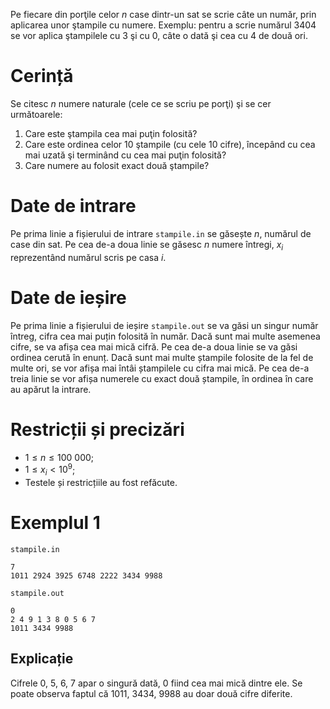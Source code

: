 Pe fiecare din porţile celor $n$ case dintr-un sat se scrie câte un număr, prin aplicarea unor ştampile cu numere. Exemplu: pentru a scrie numărul $3404$ se vor aplica ştampilele cu $3$ şi cu $0$, câte o dată şi cea cu $4$ de două ori.

# Cerință

Se citesc $n$ numere naturale (cele ce se scriu pe porţi) şi se cer următoarele:

1. Care este ştampila cea mai puţin folosită?
2. Care este ordinea celor $10$ ştampile (cu cele $10$ cifre), începând cu cea mai uzată şi terminând cu cea mai puţin folosită?
3. Care numere au folosit exact două ştampile?

# Date de intrare

Pe prima linie a fișierului de intrare `stampile.in` se găsește $n$, numărul de case din sat. Pe cea de-a doua linie se găsesc $n$ numere întregi, $x_i$ reprezentând numărul scris pe casa $i$.

# Date de ieșire

Pe prima linie a fișierului de ieșire `stampile.out` se va găsi un singur număr întreg, cifra cea mai puțin folosită în număr. Dacă sunt mai multe asemenea cifre, se va afișa cea mai mică cifră.
Pe cea de-a doua linie se va găsi ordinea cerută în enunț. Dacă sunt mai multe ștampile folosite de la fel de multe ori, se vor afișa mai întâi ștampilele cu cifra mai mică.
Pe cea de-a treia linie se vor afișa numerele cu exact două ștampile, în ordinea în care au apărut la intrare.

# Restricții și precizări

* $1 \leq n \leq 100 \ 000$;
* $1 \leq x_i < 10^9$;
* Testele și restricțiile au fost refăcute.

# Exemplul 1

`stampile.in`
```
7
1011 2924 3925 6748 2222 3434 9988
```

`stampile.out`
```
0
2 4 9 1 3 8 0 5 6 7 
1011 3434 9988 
```

## Explicație

Cifrele $0$, $5$, $6$, $7$ apar o singură dată, $0$ fiind cea mai mică dintre ele. Se poate observa faptul că $1011$, $3434$, $9988$ au doar două cifre diferite. 
